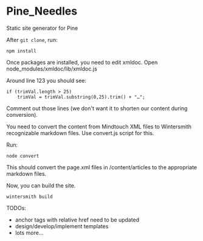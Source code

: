 Pine_Needles
============

Static site generator for Pine

After `git clone`, run:

    npm install

Once packages are installed, you need to edit xmldoc.  Open node_modules/xmldoc/lib/xmldoc.js

Around line 123 you should see:

    if (trimVal.length > 25)
        trimVal = trimVal.substring(0,25).trim() + "…";

Comment out those lines (we don't want it to shorten our content during conversion).

You need to convert the content from Mindtouch XML files to Wintersmith recognizable markdown files.  Use convert.js script for this.

Run:

    node convert

This should convert the page.xml files in /content/articles to the appropriate markdown files.

Now, you can build the site.

	wintersmith build


TODOs:

* anchor tags with relative href need to be updated
* design/develop/implement templates
* lots more…

